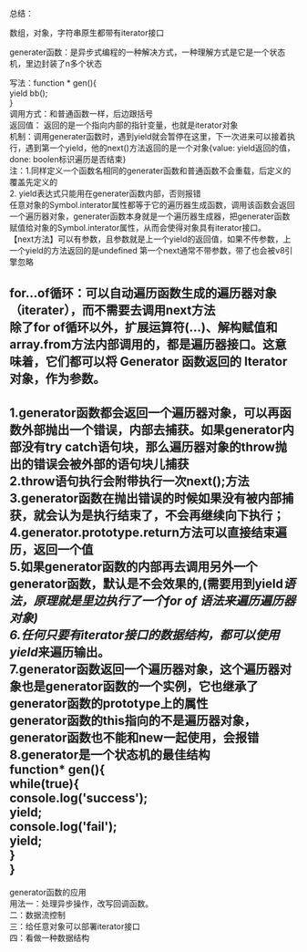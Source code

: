 

总结：  

数组，对象，字符串原生都带有iterator接口  

generater函数：是异步式编程的一种解决方式，一种理解方式是它是一个状态机，里边封装了n多个状态  

写法：function * gen(){  
yield    bb();  
}  
调用方式：和普通函数一样，后边跟括号  
返回值： 返回的是一个指向内部的指针变量，也就是iterator对象  
机制：调用generater函数时，遇到yield就会暂停在这里，下一次进来可以接着执行，遇到第一个yield，他的next()方法返回的是一个对象{value: yield返回的值， done: boolen标识遍历是否结束}  
注：1.同样定义一个函数名相同的generater函数和普通函数不会重载，后定义的覆盖先定义的  
2. yield表达式只能用在generater函数内部，否则报错  
任意对象的Symbol.interator属性都等于它的遍历器生成函数，调用该函数会返回一个遍历器对象，generater函数本身就是一个遍历器生成器，把generater函数赋值给对象的Symbol.interator属性，从而会使得对象具有iterator接口。  
【next方法】可以有参数，且参数就是上一个yield的返回值，如果不传参数，上一个yield的方法返回的是undefined  第一个next通常不带参数，带了也会被v8引擎忽略  

for...of循环：可以自动遍历函数生成的遍历器对象（iterater），而不需要去调用next方法  
除了for of循环以外，扩展运算符(...)、解构赋值和array.from方法内部调用的，都是遍历器接口。这意味着，它们都可以将 Generator 函数返回的 Iterator 对象，作为参数。  
--------------------------------------------------------------------------------
1.generator函数都会返回一个遍历器对象，可以再函数外部抛出一个错误，内部去捕获。如果generator内部没有try catch语句块，那么遍历器对象的throw抛出的错误会被外部的语句块儿捕获  
2.throw语句执行会附带执行一次next();方法  
3.generator函数在抛出错误的时候如果没有被内部捕获，就会认为是执行结束了，不会再继续向下执行；  
4.generator.prototype.return方法可以直接结束遍历，返回一个值  
5.如果generator函数的内部再去调用另外一个generator函数，默认是不会效果的,(需要用到yield*语法，原理就是里边执行了一个for of 语法来遍历遍历器对象)  
6.任何只要有iterator接口的数据结构，都可以使用yield*来遍历输出。  
7.generator函数返回一个遍历器对象，这个遍历器对象也是generator函数的一个实例，它也继承了generator函数的prototype上的属性  
generator函数的this指向的不是遍历器对象，generator函数也不能和new一起使用，会报错  
8.generator是一个状态机的最佳结构  
function* gen(){  
    while(true){  
        console.log('success');  
        yield;  
        console.log('fail');  
        yield;  
    }  
}  
--------------------------------------------------------------------------------
generator函数的应用  
用法一：处理异步操作，改写回调函数。  
二：数据流控制  
三：给任意对象可以部署iterator接口  
四：看做一种数据结构  









